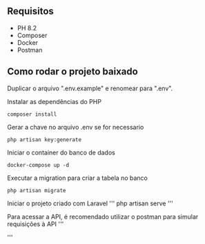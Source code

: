 ## Requisitos

* PH 8.2
* Composer
* Docker
* Postman

## Como rodar o projeto baixado
Duplicar o arquivo ".env.example" e renomear para ".env".<br>

Instalar as dependências do PHP
```
composer install
```

Gerar a chave no arquivo .env se for necessario
```
php artisan key:generate
```

Iniciar o container do banco de dados
```
docker-compose up -d
```
Executar a migration para criar a tabela no banco
```
php artisan migrate
```

Iniciar o projeto criado com Laravel
'''
php artisan serve
'''

Para acessar a API, é recomendado utilizar o postman para simular requisições à API
'''

'''



